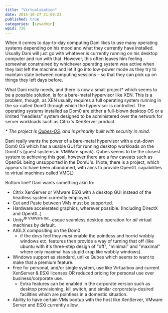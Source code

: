 ```yaml
---
title: "Virtualisation"
date: 2015-10-27 21:09:23
published: true
categories: [sysadmin]
wpid: 726
---
```


When it comes to day-to-day computing Dani likes to use many operating systems depending on his mood and what they currently have installed. Usually Dani will just go with whatever is currently running on his desktop computer and run with that. However, this often leaves him feeling somewhat constrained by whichever operating system was active when they last left the machine and let it go into low-power mode as they try to maintain state between computing sessions – so that they can pick up on things they left days before.

What Dani really needs, and there is now a small project\* which seems to be a possible solution, is for a bare-metal hypervisor like XEN. This is a problem, though, as XEN usually requires a full operating system running in the so-called Dom0 through which the hypervisor is controlled. The operating systems installed as Dom0 are either a full-blown desktop OS or a limited "headless" system designed to be administered over the network for server workloads such as Citrix's XenServer product.

*\* The project is [Qubes-OS](https://qubes-os.org/), and is primarily built with security in mind.*

Dani really wants the power of a bare-metal hypervisor with a cut-down Dom0 OS which has a usable GUI for running desktop workloads on the DomU's (guest systems in VMWare speak). Qubes seems to be the closest system to achieving this goal, however there are a few caveats such as OpenGL being unsupported in the DomU's. (Note, there is a project, which appears to have been abandoned, with aims to provide OpenGL capabilities to virtual machines called [VMGL](https://web.archive.org/web/20101010094652/http://www.cs.toronto.edu:80/~andreslc/xen-gl/))

Bottom line? Dani wants something akin to:

- Citrix XenServer or VMware ESXi with a desktop GUI instead of the headless system currently employed.
- Cut and Paste between VMs must be supported.
- Hardware accelerated graphics, wherever possible. (Including DirectX and OpenGL.)
- Unity<sup>© VMWare Inc.</sup>-esque seamless desktop operation for *all* virtual machines by default.
- AIGLX compositing on the Dom0 
  - if the devs feel they *must* enable the pointless and horrid wobbly windows etc. features then provide a way of turning that off (like ubuntu with it's three-step design of "off", "minimal" and "maximal" where only maximal has stupid crap like wobbly windows).
- Windows support as standard, unlike Qubes which seems to want to make that a premium feature.
- Free for personal, and/or single system, use like Virtualbox and current XenServer & ESXi licenses OR reduced pricing for personal use over business/corporate use. 
  - Extra features can be enabled in the corporate version such as desktop provisioning, kill switch, and similar corporately-desired facilities which are pointless in a domestic situation.
- Ability to have certain VMs bootup with the host like XenServer, VMware Server and ESXi currently allow.